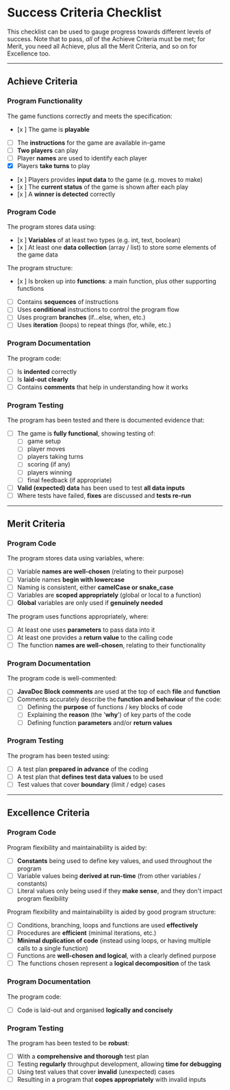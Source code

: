 # Success Criteria Checklist

This checklist can be used to gauge progress towards different levels of success. Note that to pass, *all* of the Achieve Criteria must be met; for Merit, you need all Achieve, plus all the Merit Criteria, and so on for Excellence too.

---

## Achieve Criteria

### Program Functionality

The game functions correctly and meets the specification:
- [x ] The game is **playable**
- [ ] The **instructions** for the game are available in-game
- [ ] **Two players** can play
- [ ] Player **names** are used to identify each player
- [x] Players **take turns** to play
- [x ] Players provides **input data** to the game (e.g. moves to make)
- [x ] The **current status** of the game is shown after each play
- [x ] A **winner is detected** correctly

### Program Code

The program stores data using:
- [x ] **Variables** of at least two types (e.g. int, text, boolean)
- [x ] At least one **data collection** (array / list) to store some elements of the game data

The program structure:
- [x ] Is broken up into **functions**: a main function, plus other supporting functions 
- [ ] Contains **sequences** of instructions
- [ ] Uses **conditional** instructions to control the program flow
- [ ] Uses program **branches** (if...else, when, etc.)
- [ ] Uses **iteration** (loops) to repeat things (for, while, etc.)

### Program Documentation

The program code:
- [ ] Is **indented** correctly
- [ ] Is **laid-out clearly**
- [ ] Contains **comments** that help in understanding how it works

### Program Testing

The program has been tested and there is documented evidence that:
- [ ] The game is **fully functional**, showing testing of:
  - [ ] game setup
  - [ ] player moves
  - [ ] players taking turns
  - [ ] scoring (if any)
  - [ ] players winning
  - [ ] final feedback (if appropriate)
- [ ] **Valid (expected) data** has been used to test **all data inputs**
- [ ] Where tests have failed, **fixes** are discussed and **tests re-run**

---

## Merit Criteria

### Program Code

The program stores data using variables, where:
- [ ] Variable **names are well-chosen** (relating to their purpose)
- [ ] Variable names **begin with lowercase**
- [ ] Naming is consistent, either **camelCase or snake_case**
- [ ] Variables are **scoped appropriately** (global or local to a function)
- [ ] **Global** variables are only used if **genuinely needed**

The program uses functions appropriately, where:
- [ ] At least one uses **parameters** to pass data into it
- [ ] At least one provides a **return value** to the calling code
- [ ] The function **names are well-chosen**, relating to their functionality 

### Program Documentation

The program code is well-commented:
- [ ] **JavaDoc Block comments** are used at the top of each **file** and **function**
- [ ] Comments accurately describe the **function and behaviour** of the code:
  - [ ] Defining the **purpose** of functions / key blocks of code
  - [ ] Explaining the **reason** (the '**why**') of key parts of the code
  - [ ] Defining function **parameters** and/or **return values**

### Program Testing

The program has been tested using:
- [ ] A test plan **prepared in advance** of the coding
- [ ] A test plan that **defines test data values** to be used
- [ ] Test values that cover **boundary** (limit / edge) cases

---

## Excellence Criteria

### Program Code

Program flexibility and maintainability is aided by:
- [ ] **Constants** being used to define key values, and used throughout the program
- [ ] Variable values being **derived at run-time** (from other variables / constants)
- [ ] Literal values only being used if they **make sense**, and they don't impact program flexibility

Program flexibility and maintainability is aided by good program structure:
- [ ] Conditions, branching, loops and functions are used **effectively**
- [ ] Procedures are **efficient** (minimal iterations, etc.)
- [ ] **Minimal duplication of code** (instead using loops, or having multiple calls to a single function)
- [ ] Functions are **well-chosen and logical**, with a clearly defined purpose
- [ ] The functions chosen represent a **logical decomposition** of the task

### Program Documentation

The program code:
- [ ] Code is laid-out and organised **logically and concisely**

### Program Testing

The program has been tested to be **robust**:
- [ ] With a **comprehensive and thorough** test plan
- [ ] Testing **regularly** throughput development, allowing **time for debugging**
- [ ] Using test values that cover **invalid** (unexpected) cases
- [ ] Resulting in a program that **copes appropriately** with invalid inputs
